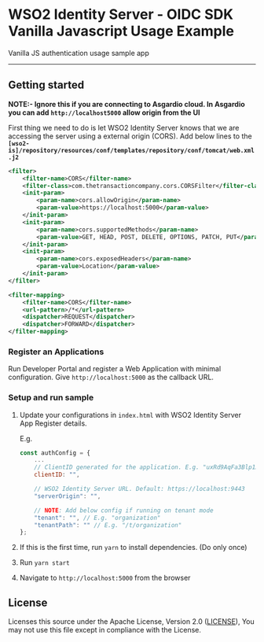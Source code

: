# WSO2 Identity Server - OIDC SDK Vanilla Javascript Usage Example

Vanilla JS authentication usage sample app

---

## Getting started

**NOTE:- Ignore this if you are connecting to Asgardio cloud. In Asgardio you can add `http://localhost5000` allow origin from the UI** 

First thing we need to do is let WSO2 Identity Server knows that we are accessing the server using a external origin (CORS). Add below lines to the **`[wso2-is]/repository/resources/conf/templates/repository/conf/tomcat/web.xml.j2`**

```xml
<filter>
    <filter-name>CORS</filter-name>
    <filter-class>com.thetransactioncompany.cors.CORSFilter</filter-class>
    <init-param>
        <param-name>cors.allowOrigin</param-name>
        <param-value>https://localhost:5000</param-value>
    </init-param>
    <init-param>
        <param-name>cors.supportedMethods</param-name>
        <param-value>GET, HEAD, POST, DELETE, OPTIONS, PATCH, PUT</param-value>
    </init-param>
    <init-param>
        <param-name>cors.exposedHeaders</param-name>
        <param-value>Location</param-value>
    </init-param>
</filter>

<filter-mapping>
    <filter-name>CORS</filter-name>
    <url-pattern>/*</url-pattern>
    <dispatcher>REQUEST</dispatcher>
    <dispatcher>FORWARD</dispatcher>
</filter-mapping>
```

### Register an Applications

Run Developer Portal and register a Web Application with minimal configuration. 
Give `http://localhost:5000` as the callback URL.

### Setup and run sample

1. Update your configurations in `index.html` with WSO2 Identity Server App Register details.

    E.g.

    ```javascript
    const authConfig = {
        ...
        // ClientID generated for the application. E.g. "uxRd9AqFa3Blp1ASvKYaUizU7pca"
        clientID: "",

        // WSO2 Identity Server URL. Default: https://localhost:9443
        "serverOrigin": "",

        // NOTE: Add below config if running on tenant mode
        "tenant": "", // E.g. "organization"
        "tenantPath": "" // E.g. "/t/organization"
    };
    ```

2. If this is the first time, run `yarn` to install dependencies. (Do only once)
3. Run `yarn start`
4. Navigate to `http://localhost:5000` from the browser

## License

Licenses this source under the Apache License, Version 2.0 ([LICENSE](LICENSE)), You may not use this file except in compliance with the License.
